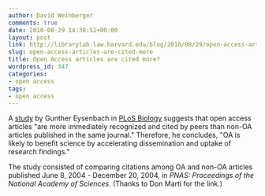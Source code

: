 ```yaml
---
author: David Weinberger
comments: true
date: 2010-08-29 14:38:51+00:00
layout: post
link: http://librarylab.law.harvard.edu/blog/2010/08/29/open-access-articles-are-cited-more/
slug: open-access-articles-are-cited-more
title: Open Access articles are cited more?
wordpress_id: 347
categories:
- open access
tags:
- open access
---
```


A [study](http://www.plosbiology.org/article/info:doi/10.1371/journal.pbio.0040157) by Gunther Eysenbach in [PLoS Biology](http://www.plosbiology.org/home.action;jsessionid=B5F51D2BCF27F03F8C75FBA8EB2D93B8.ambra02) suggests that open access articles "are more immediately recognized and cited by peers than non-OA articles published in the same journal." Therefore, he concludes, "OA is likely to benefit science by accelerating dissemination and uptake of research findings." 

The study consisted of comparing citations among OA and non-OA articles published June 8, 2004 - December 20, 2004, in _PNAS: Proceedings of the National Academy of Sciences_. (Thanks to Don Marti for the link.)
